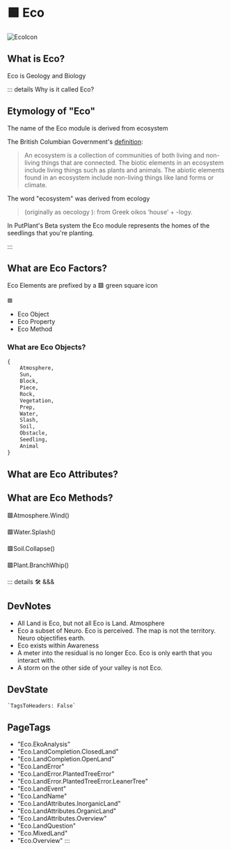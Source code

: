 
# 🟩  <eko>Eco</eko>

![EcoIcon](/Eko/Eko_Icon.png)

## What is <eko>Eco</eko>?

Eco is Geology and Biology

::: details Why is it called <eko>Eco</eko>?

## Etymology of "<eko>Eco</eko>"

The name of the Eco module is derived from <eko>eco</eko>system

The British Columbian Government's [definition](https://www2.gov.bc.ca/gov/content/environment/plants-animals-ecosystems/ecosystems):
> An ecosystem is a collection of communities of both living and non-living things that are connected. The biotic elements in an ecosystem include living things such as plants and animals. The abiotic elements found in an ecosystem include non-living things like land forms or climate.

The word "<eko>eco</eko>system" was derived from <eko>eco</eko>logy

> (originally as <eko>oeco</eko>logy ): from Greek <eko>oikos</eko> ‘house’ + -logy.

In PutPlant's <beta>Beta system</beta> the <eko>Eco</eko> module represents the <eko>homes</eko> of the seedlings that you're planting.

:::

## <eko>What are Eco Factors?</eko>

Eco Elements are prefixed by a 🟩 green square icon

```py
🟩
```

- Eco Object
- Eco Property
- Eco Method

### <eko>What are Eco Objects?</eko>

```py
{
    Atmosphere,
    Sun,
    Block,
    Piece,
    Rock,
    Vegetation,
    Prep,
    Water,
    Slash,
    Soil,
    Obstacle,
    Seedling,
    Animal
}
```

## <eko>What are Eco Attributes?</eko>

## <eko>What are Eco Methods?</eko>

🟩<eko>Atmosphere.Wind()</eko>

🟩<eko>Water.Splash()</eko>

🟩<eko>Soil.Collapse()</eko>

🟩<eko>Plant.BranchWhip()</eko>

::: details 🛠 <dev>&&&</dev>

## DevNotes

- All Land is Eco, but not all Eco is Land. Atmosphere
- Eco a subset of Neuro. Eco is perceived. The map is not the territory. Neuro objectifies earth.
- Eco exists within Awareness
- A meter into the residual is no longer Eco. Eco is only earth that you interact with.
- A storm on the other side of your valley is not Eco.

## DevState

```py
`TagsToHeaders: False`
```

<h2>PageTags</h2>

- "Eco.EkoAnalysis"
- "Eco.LandCompletion.ClosedLand"
- "Eco.LandCompletion.OpenLand"
- "Eco.LandError"
- "Eco.LandError.PlantedTreeError"
- "Eco.LandError.PlantedTreeError.LeanerTree"
- "Eco.LandEvent"
- "Eco.LandName"
- "Eco.LandAttributes.InorganicLand"
- "Eco.LandAttributes.OrganicLand"
- "Eco.LandAttributes.Overview"
- "Eco.LandQuestion"
- "Eco.MixedLand"
- "Eco.Overview"
:::
